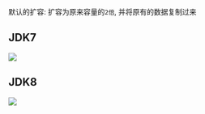 默认的扩容: 扩容为原来容量的`2倍`, 并将原有的数据复制过来

## JDK7

![](https://pic2.superbed.cn/item/5dff118e76085c328930d230.jpg)



## JDK8

![](https://pic.superbed.cn/item/5dff11d876085c328930f0c8.jpg)





























